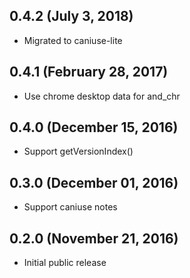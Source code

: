 ## 0.4.2 (July 3, 2018)

- Migrated to caniuse-lite

## 0.4.1 (February 28, 2017)

- Use chrome desktop data for and_chr

## 0.4.0 (December 15, 2016)

- Support getVersionIndex()

## 0.3.0 (December 01, 2016)

- Support caniuse notes

## 0.2.0 (November 21, 2016)

- Initial public release

